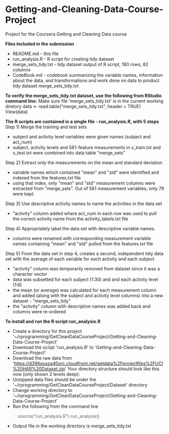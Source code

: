 # Getting-and-Cleaning-Data-Course-Project
Project for the Coursera Getting and Cleaning Data course

**Files included in the submission**
* README.md - this file
* run_analysis.R - R script for creating tidy dataset
* merge_sets_tidy.txt - tidy dataset output of R script, 180 rows, 82 columns
* CodeBook.md - codebook summarizing the variable names, information about the data, and transformations and work done on data to product tidy dataset merge_sets_tidy.txt

**To verify the merge_sets_tidy.txt dataset, use the following from RStudio command line:**
Make sure file 'merge_sets_tidy.txt' is in the current working diretory
data <- read.table("merge_sets_tidy.txt", header = TRUE)  
View(data)

**The R scripts are contained in a single file - run_analysis.R, with 5 steps**
Step 1) Merge the training and test sets
- subject and activity level variables were given names (subject and act_num)
- subject, activity levels and 561-feature measurements in x_train.txt and x_test.txt were combined into data table "merge_sets"

Step 2) Extract only the measurements on the mean and standard deviation
- variable names which contained "mean" and "std" were identified and indexed from the features.txt file
- using that index, only "mean" and "std" measurement columns were extracted from "merge_sets".  Out of 561 measurement variables, only 79 were kept.

Step 3) Use descriptive activity names to name the activities in the data set
- "activity" column added where act_num in each row was used to pull the correct activity name from the activity_labels.txt file

Step 4) Appropriately label the data set with descriptive variable names. 
- columns were renamed with corresponding measurement variable names containing "mean" and "std" pulled from the features.txt file

Step 5) From the data set in step 4, creates a second, independent tidy data set with the average of each variable for each activity and each subject.
- "activity" column was temporarily removed from dataset since it was a character vector
- data was subsetted for each subject (1:30) and and each activity level (1:6)
- the mean (or average) was calculated for each measurement column and added (along with the subject and activity level columns) into a new dataset - "merge_sets_tidy"
- the "activity" column with descriptive names was added back and columns were re-ordered

**To install and run the R script run_analysis.R**
* Create a directory for this project '~/rprogramming/GetCleanDataCourseProject/Getting-and-Cleaning-Data-Course-Project'
* Download the script 'run_analysis.R' to 'Getting-and-Cleaning-Data-Course-Project'
* Download the raw data from 'https://d396qusza40orc.cloudfront.net/getdata%2Fprojectfiles%2FUCI%20HAR%20Dataset.zip'
  Your directory structure should look like this now (only shown 2 levels deep):
* Unzipped data files should be under the '~/rprogramming/GetCleanDataCourseProject/Dataset' directory
* Change working directory to   '~/rprogramming/GetCleanDataCourseProject/Getting-and-Cleaning-Data-Course-Project'
* Run the following from the command line
> source("run_analysis.R")
> run_analysis()
* Output file in the working directory is merge_sets_tidy.txt
